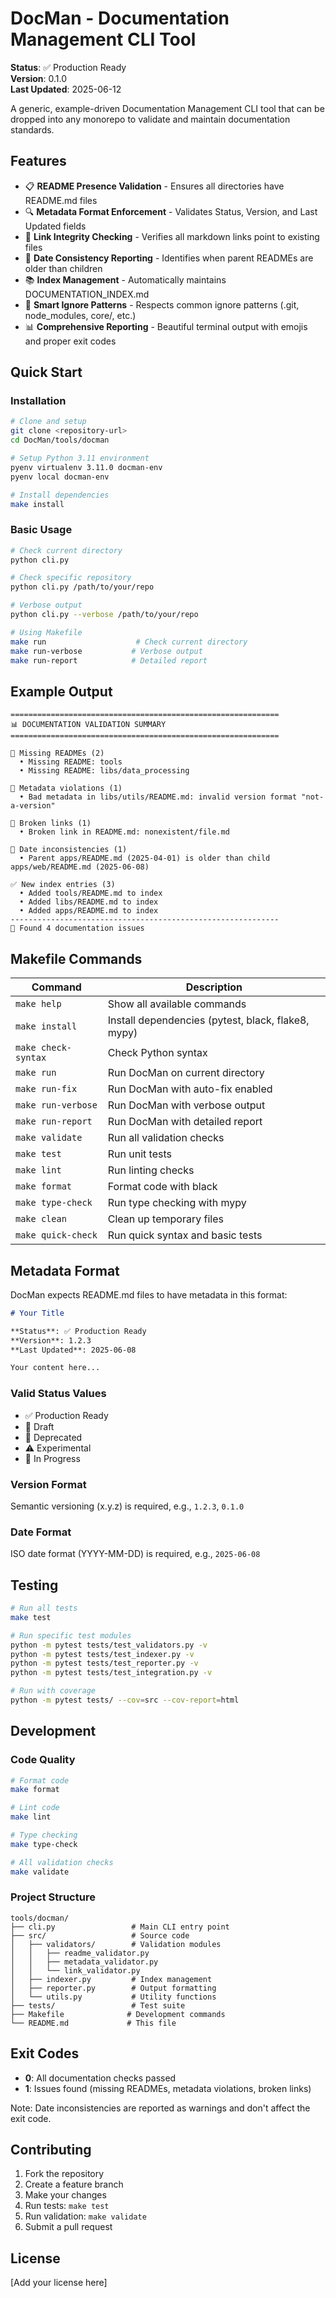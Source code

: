 # DocMan - Documentation Management CLI Tool

**Status**: ✅ Production Ready  
**Version**: 0.1.0  
**Last Updated**: 2025-06-12

A generic, example-driven Documentation Management CLI tool that can be dropped into any monorepo to validate and maintain documentation standards.

## Features

- 📋 **README Presence Validation** - Ensures all directories have README.md files
- 🔍 **Metadata Format Enforcement** - Validates Status, Version, and Last Updated fields
- 🔗 **Link Integrity Checking** - Verifies all markdown links point to existing files
- 📅 **Date Consistency Reporting** - Identifies when parent READMEs are older than children
- 📚 **Index Management** - Automatically maintains DOCUMENTATION_INDEX.md
- 🎯 **Smart Ignore Patterns** - Respects common ignore patterns (.git, node_modules, core/, etc.)
- 📊 **Comprehensive Reporting** - Beautiful terminal output with emojis and proper exit codes

## Quick Start

### Installation

```bash
# Clone and setup
git clone <repository-url>
cd DocMan/tools/docman

# Setup Python 3.11 environment
pyenv virtualenv 3.11.0 docman-env
pyenv local docman-env

# Install dependencies
make install
```

### Basic Usage

```bash
# Check current directory
python cli.py

# Check specific repository
python cli.py /path/to/your/repo

# Verbose output
python cli.py --verbose /path/to/your/repo

# Using Makefile
make run                    # Check current directory
make run-verbose           # Verbose output
make run-report            # Detailed report
```

## Example Output

```
============================================================
📊 DOCUMENTATION VALIDATION SUMMARY
============================================================

🚧 Missing READMEs (2)
  • Missing README: tools
  • Missing README: libs/data_processing

🚧 Metadata violations (1)
  • Bad metadata in libs/utils/README.md: invalid version format "not-a-version"

🚧 Broken links (1)
  • Broken link in README.md: nonexistent/file.md

🚧 Date inconsistencies (1)
  • Parent apps/README.md (2025-04-01) is older than child apps/web/README.md (2025-06-08)

✅ New index entries (3)
  • Added tools/README.md to index
  • Added libs/README.md to index
  • Added apps/README.md to index
------------------------------------------------------------
🚧 Found 4 documentation issues
```

## Makefile Commands

| Command | Description |
|---------|-------------|
| `make help` | Show all available commands |
| `make install` | Install dependencies (pytest, black, flake8, mypy) |
| `make check-syntax` | Check Python syntax |
| `make run` | Run DocMan on current directory |
| `make run-fix` | Run DocMan with auto-fix enabled |
| `make run-verbose` | Run DocMan with verbose output |
| `make run-report` | Run DocMan with detailed report |
| `make validate` | Run all validation checks |
| `make test` | Run unit tests |
| `make lint` | Run linting checks |
| `make format` | Format code with black |
| `make type-check` | Run type checking with mypy |
| `make clean` | Clean up temporary files |
| `make quick-check` | Run quick syntax and basic tests |

## Metadata Format

DocMan expects README.md files to have metadata in this format:

```markdown
# Your Title

**Status**: ✅ Production Ready  
**Version**: 1.2.3  
**Last Updated**: 2025-06-08

Your content here...
```

### Valid Status Values

- ✅ Production Ready
- 🚧 Draft
- 🚫 Deprecated
- ⚠️ Experimental
- 🔄 In Progress

### Version Format

Semantic versioning (x.y.z) is required, e.g., `1.2.3`, `0.1.0`

### Date Format

ISO date format (YYYY-MM-DD) is required, e.g., `2025-06-08`

## Testing

```bash
# Run all tests
make test

# Run specific test modules
python -m pytest tests/test_validators.py -v
python -m pytest tests/test_indexer.py -v
python -m pytest tests/test_reporter.py -v
python -m pytest tests/test_integration.py -v

# Run with coverage
python -m pytest tests/ --cov=src --cov-report=html
```

## Development

### Code Quality

```bash
# Format code
make format

# Lint code
make lint

# Type checking
make type-check

# All validation checks
make validate
```

### Project Structure

```
tools/docman/
├── cli.py                 # Main CLI entry point
├── src/                   # Source code
│   ├── validators/        # Validation modules
│   │   ├── readme_validator.py
│   │   ├── metadata_validator.py
│   │   └── link_validator.py
│   ├── indexer.py         # Index management
│   ├── reporter.py        # Output formatting
│   └── utils.py           # Utility functions
├── tests/                 # Test suite
├── Makefile              # Development commands
└── README.md             # This file
```

## Exit Codes

- **0**: All documentation checks passed
- **1**: Issues found (missing READMEs, metadata violations, broken links)

Note: Date inconsistencies are reported as warnings and don't affect the exit code.

## Contributing

1. Fork the repository
2. Create a feature branch
3. Make your changes
4. Run tests: `make test`
5. Run validation: `make validate`
6. Submit a pull request

## License

[Add your license here]
